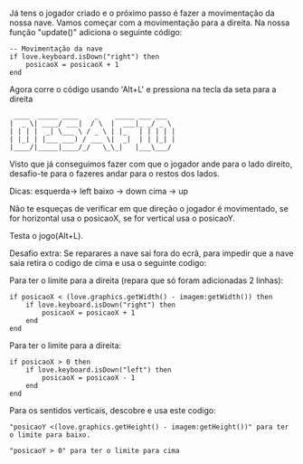
Já tens o jogador criado e o próximo passo é fazer a movimentação da nossa nave.
Vamos começar com a movimentação para a direita.
Na nossa função "update()" adiciona o seguinte código:

    -- Movimentação da nave
    if love.keyboard.isDown("right") then
        posicaoX = posicaoX + 1
    end

Agora corre o código usando 'Alt+L' e pressiona na tecla da seta para a direita


     ____  _____ ____    _    _____ ___ ___  
    |  _ \| ____/ ___|  / \  |  ___|_ _/ _ \
    | | | |  _| \___ \ / _ \ | |_   | | | | |
    | |_| | |___ ___) / ___ \|  _|  | | |_| |
    |____/|_____|____/_/   \_\_|   |___\___/



Visto que já conseguimos fazer com que o jogador ande para o lado direito, desafio-te para o fazeres andar para o restos dos lados.

Dicas:
esquerda-> left
baixo -> down
cima -> up

Não te esqueças de verificar em que direção o jogador é movimentado, se for horizontal usa o posicaoX, se for vertical usa o posicaoY.

Testa o jogo(Alt+L).

Desafio extra:
Se reparares a nave sai fora do ecrã, para impedir que a nave saia retira o codigo de cima e usa o seguinte codigo:

Para ter o limite para a direita (repara que só foram adicionadas 2 linhas):

    if posicaoX < (love.graphics.getWidth() - imagem:getWidth()) then 
        if love.keyboard.isDown("right") then
            posicaoX = posicaoX + 1
        end
    end

Para ter o limite para a direita:

    if posicaoX > 0 then 
        if love.keyboard.isDown("left") then
            posicaoX = posicaoX - 1
        end
    end

Para os sentidos verticais, descobre e usa este codigo:


    "posicaoY <(love.graphics.getHeight() - imagem:getHeight())" para ter o limite para baixo.

    "posicaoY > 0" para ter o limite para cima

